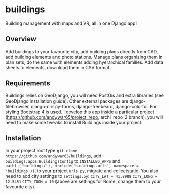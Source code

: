 # buildings
Building management with maps and VR, all in one Django app!
## Overview
Add buildings to your favourite city, add building plans directly from CAD, add building elements and photo stations. Manage plans organizing them in plan sets, do the same with elements adding hyerarchical families. Add data sheets to elements, download them in CSV format.
## Requirements
Buildings relies on GeoDjango, you will need PostGis and extra libraries (see GeoDjango installation guide). Other external packages are django-filebrowser, django-crispy-forms, django-treebeard, django-colorful. For styling Bootstrap 4 is used. I develop this app inside a particular project (https://github.com/andywar65/project_repo, archi_repo_2 branch), you will need to make some tweaks to install Buildings inside your project.
## Installation
In your project root type `git clone https://github.com/andywar65/buildings`, add `buildings.apps.BuildingsConfig` to `INSTALLED_APPS` and `path(_('buildings/'), include('buildings.urls', namespace = 'buildings'))`, to your project `urls.py`, migrate and collectstatic. You also need to add city settings to `settings.py`:
`CITY_LAT = 41.8988`
`CITY_LONG = 12.5451`
`CITY_ZOOM = 10`
(above are settings for Rome, change them to your favourite city).

